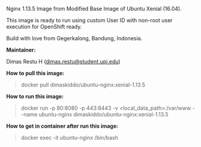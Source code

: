 Nginx 1.13.5 Image from Modified Base Image of Ubuntu Xenial (16.04).

This image is ready to run using custom User ID with non-root user execution for OpenShift ready.

Build with love from Gegerkalong, Bandung, Indonesia.

**Maintainer:**

Dimas Restu H (<dimas.restu@student.upi.edu>)

**How to pull this image:**

> docker pull dimaskiddo/ubuntu-nginx:xenial-1.13.5

**How to run this image:**

> docker run -p 80:8080 -p 443:8443 -v <local_data_path>:/var/www --name ubuntu-nginx dimaskiddo/ubuntu-nginx:xenial-1.13.5

**How to get in container after run this image:**

> docker exec -it ubuntu-nginx /bin/bash
